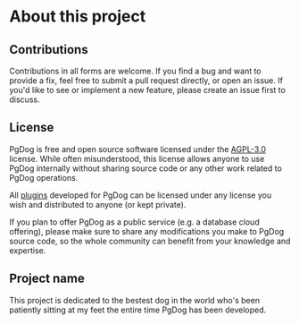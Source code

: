 # About this project

## Contributions

Contributions in all forms are welcome. If you find a bug and want to provide a fix, feel free to submit a pull request directly, or open an issue. If you'd like to see or implement a new feature, please
create an issue first to discuss.

## License
PgDog is free and open source software licensed under the [AGPL-3.0](https://en.wikipedia.org/wiki/GNU_Affero_General_Public_License) license. While often misunderstood, this license allows anyone to use
PgDog internally without sharing source code or any other work related to PgDog operations.

All [plugins](features/plugins/index.md) developed for PgDog can be licensed under any license you wish and distributed to anyone (or kept private).

If you plan to offer PgDog as a public service (e.g. a database cloud offering), please make sure to share any modifications you make to
PgDog source code, so the whole community can benefit from your knowledge and expertise.

## Project name

This project is dedicated to the bestest dog in the world who's been patiently sitting at my feet the entire time PgDog has been developed.
